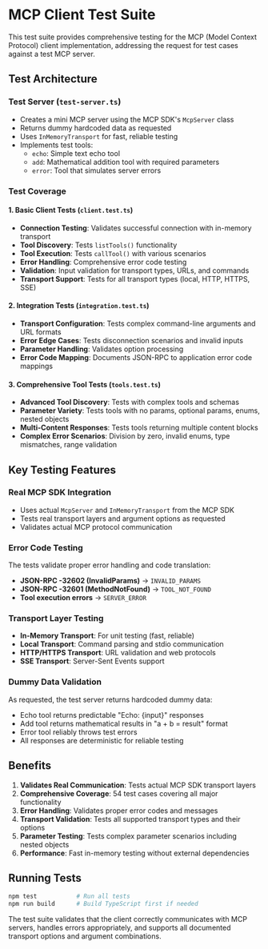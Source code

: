 # MCP Client Test Suite

This test suite provides comprehensive testing for the MCP (Model Context Protocol) client implementation, addressing the request for test cases against a test MCP server.

## Test Architecture

### Test Server (`test-server.ts`)
- Creates a mini MCP server using the MCP SDK's `McpServer` class
- Returns dummy hardcoded data as requested
- Uses `InMemoryTransport` for fast, reliable testing
- Implements test tools:
  - `echo`: Simple text echo tool
  - `add`: Mathematical addition tool with required parameters
  - `error`: Tool that simulates server errors

### Test Coverage

#### 1. Basic Client Tests (`client.test.ts`)
- **Connection Testing**: Validates successful connection with in-memory transport
- **Tool Discovery**: Tests `listTools()` functionality
- **Tool Execution**: Tests `callTool()` with various scenarios
- **Error Handling**: Comprehensive error code testing
- **Validation**: Input validation for transport types, URLs, and commands
- **Transport Support**: Tests for all transport types (local, HTTP, HTTPS, SSE)

#### 2. Integration Tests (`integration.test.ts`)
- **Transport Configuration**: Tests complex command-line arguments and URL formats
- **Error Edge Cases**: Tests disconnection scenarios and invalid inputs
- **Parameter Handling**: Validates option processing
- **Error Code Mapping**: Documents JSON-RPC to application error code mappings

#### 3. Comprehensive Tool Tests (`tools.test.ts`)
- **Advanced Tool Discovery**: Tests with complex tools and schemas
- **Parameter Variety**: Tests tools with no params, optional params, enums, nested objects
- **Multi-Content Responses**: Tests tools returning multiple content blocks
- **Complex Error Scenarios**: Division by zero, invalid enums, type mismatches, range validation

## Key Testing Features

### Real MCP SDK Integration
- Uses actual `McpServer` and `InMemoryTransport` from the MCP SDK
- Tests real transport layers and argument options as requested
- Validates actual MCP protocol communication

### Error Code Testing
The tests validate proper error handling and code translation:
- **JSON-RPC -32602 (InvalidParams)** → `INVALID_PARAMS`
- **JSON-RPC -32601 (MethodNotFound)** → `TOOL_NOT_FOUND`  
- **Tool execution errors** → `SERVER_ERROR`

### Transport Layer Testing
- **In-Memory Transport**: For unit testing (fast, reliable)
- **Local Transport**: Command parsing and stdio communication
- **HTTP/HTTPS Transport**: URL validation and web protocols
- **SSE Transport**: Server-Sent Events support

### Dummy Data Validation
As requested, the test server returns hardcoded dummy data:
- Echo tool returns predictable "Echo: {input}" responses
- Add tool returns mathematical results in "a + b = result" format
- Error tool reliably throws test errors
- All responses are deterministic for reliable testing

## Benefits

1. **Validates Real Communication**: Tests actual MCP SDK transport layers
2. **Comprehensive Coverage**: 54 test cases covering all major functionality
3. **Error Handling**: Validates proper error codes and messages
4. **Transport Validation**: Tests all supported transport types and their options
5. **Parameter Testing**: Tests complex parameter scenarios including nested objects
6. **Performance**: Fast in-memory testing without external dependencies

## Running Tests

```bash
npm test           # Run all tests
npm run build      # Build TypeScript first if needed
```

The test suite validates that the client correctly communicates with MCP servers, handles errors appropriately, and supports all documented transport options and argument combinations.